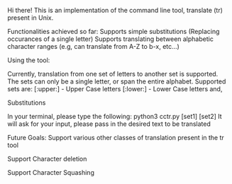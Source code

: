 Hi there! This is an implementation of the command line tool, translate (tr) present in Unix.

Functionalities achieved so far:
Supports simple substitutions (Replacing occurances of a single letter)
Supports translating between alphabetic character ranges (e.g, can translate from A-Z to b-x, etc...)

Using the tool: 

Currently, translation from one set of letters to another set is supported. The sets can only be a single letter, or span the entire alphabet. 
Supported sets are:
[:upper:] - Upper Case letters
[:lower:] - Lower Case letters and,

Substitutions

In your terminal, please type the following: python3 cctr.py [set1] [set2]
It will ask for your input, please pass in the desired text to be translated

Future Goals:
Support various other classes of translation present in the tr tool

Support Character deletion

Support Character Squashing